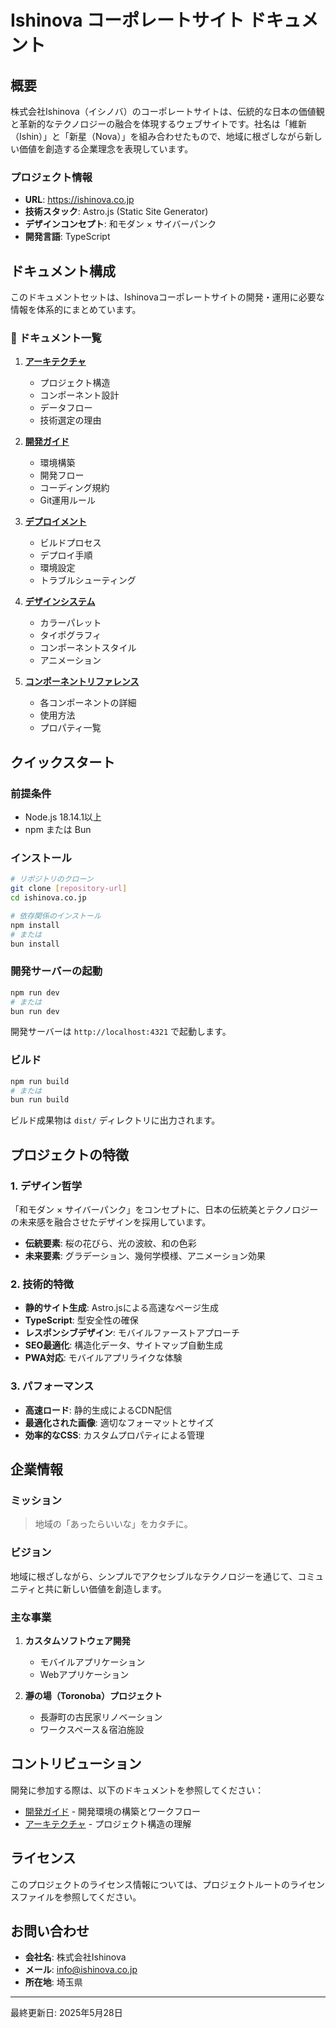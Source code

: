 # Ishinova コーポレートサイト ドキュメント

## 概要

株式会社Ishinova（イシノバ）のコーポレートサイトは、伝統的な日本の価値観と革新的なテクノロジーの融合を体現するウェブサイトです。社名は「維新（Ishin）」と「新星（Nova）」を組み合わせたもので、地域に根ざしながら新しい価値を創造する企業理念を表現しています。

### プロジェクト情報

- **URL**: https://ishinova.co.jp
- **技術スタック**: Astro.js (Static Site Generator)
- **デザインコンセプト**: 和モダン × サイバーパンク
- **開発言語**: TypeScript

## ドキュメント構成

このドキュメントセットは、Ishinovaコーポレートサイトの開発・運用に必要な情報を体系的にまとめています。

### 📁 ドキュメント一覧

1. **[アーキテクチャ](./architecture.md)**
   - プロジェクト構造
   - コンポーネント設計
   - データフロー
   - 技術選定の理由

2. **[開発ガイド](./development.md)**
   - 環境構築
   - 開発フロー
   - コーディング規約
   - Git運用ルール

3. **[デプロイメント](./deployment.md)**
   - ビルドプロセス
   - デプロイ手順
   - 環境設定
   - トラブルシューティング

4. **[デザインシステム](./design-system.md)**
   - カラーパレット
   - タイポグラフィ
   - コンポーネントスタイル
   - アニメーション

5. **[コンポーネントリファレンス](./components.md)**
   - 各コンポーネントの詳細
   - 使用方法
   - プロパティ一覧

## クイックスタート

### 前提条件

- Node.js 18.14.1以上
- npm または Bun

### インストール

```bash
# リポジトリのクローン
git clone [repository-url]
cd ishinova.co.jp

# 依存関係のインストール
npm install
# または
bun install
```

### 開発サーバーの起動

```bash
npm run dev
# または
bun run dev
```

開発サーバーは `http://localhost:4321` で起動します。

### ビルド

```bash
npm run build
# または
bun run build
```

ビルド成果物は `dist/` ディレクトリに出力されます。

## プロジェクトの特徴

### 1. デザイン哲学

「和モダン × サイバーパンク」をコンセプトに、日本の伝統美とテクノロジーの未来感を融合させたデザインを採用しています。

- **伝統要素**: 桜の花びら、光の波紋、和の色彩
- **未来要素**: グラデーション、幾何学模様、アニメーション効果

### 2. 技術的特徴

- **静的サイト生成**: Astro.jsによる高速なページ生成
- **TypeScript**: 型安全性の確保
- **レスポンシブデザイン**: モバイルファーストアプローチ
- **SEO最適化**: 構造化データ、サイトマップ自動生成
- **PWA対応**: モバイルアプリライクな体験

### 3. パフォーマンス

- **高速ロード**: 静的生成によるCDN配信
- **最適化された画像**: 適切なフォーマットとサイズ
- **効率的なCSS**: カスタムプロパティによる管理

## 企業情報

### ミッション

> 地域の「あったらいいな」をカタチに。

### ビジョン

地域に根ざしながら、シンプルでアクセシブルなテクノロジーを通じて、コミュニティと共に新しい価値を創造します。

### 主な事業

1. **カスタムソフトウェア開発**
   - モバイルアプリケーション
   - Webアプリケーション

2. **瀞の場（Toronoba）プロジェクト**
   - 長瀞町の古民家リノベーション
   - ワークスペース＆宿泊施設

## コントリビューション

開発に参加する際は、以下のドキュメントを参照してください：

- [開発ガイド](./development.md) - 開発環境の構築とワークフロー
- [アーキテクチャ](./architecture.md) - プロジェクト構造の理解

## ライセンス

このプロジェクトのライセンス情報については、プロジェクトルートのライセンスファイルを参照してください。

## お問い合わせ

- **会社名**: 株式会社Ishinova
- **メール**: info@ishinova.co.jp
- **所在地**: 埼玉県

---

最終更新日: 2025年5月28日